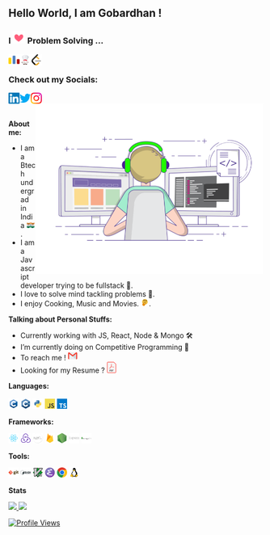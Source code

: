 ## Hello World, I am Gobardhan !


### I <img width="25" src="https://github.com/gobardhanm/gobardhanm/blob/main/assets/gif/Heart.gif" /> Problem Solving ...

<a href="https://codeforces.com/profile/gobardhanm" target="_blank">
  <img align="left" alt="gobardhanm's Codeforces" width="22px" src="https://github.com/gobardhanm/gobardhanm/blob/main/assets/logo/Codeforces.svg" />
</a>

<a href="https://www.codechef.com/users/ditu_22/" target="_blank">
  <img align="left" alt="gobardhanm's Codechef" width="22px" src="https://github.com/gobardhanm/gobardhanm/blob/main/assets/logo/Codechef.svg" />
</a>

<!-- <a href="https://atcoder.jp/users//" target="_blank"> -->
<!--   <img align="left" alt="Gobardhanm's Atcoder" width="22px" src="https://github.com/gobardhanm/gobardhanm/blob/main/assets/logo/Atcoder.svg" /> -->
<!-- </a> -->

<a href="https://leetcode.com/gerry22/" target="_blank">
  <img align="left" alt="Gobardhanm's Leetcode" width="22px" src="https://github.com/gobardhanm/gobardhanm/blob/main/assets/leetcode.png" />
</a>

<br />

### Check out my Socials:

 <!-- <a href="https://" target="_blank"> -->
 <!--  <img align="left" alt="Gobardhan's Personal Website" width="22px" src="https://github.com/gobardhanm/gobardhanm/blob/main/assets/luffy.jpg" /> -->
<!-- </a> -->

<a href="https://www.linkedin.com/in/gerrymeher/" target="_blank">
  <img align="left" alt="Gobardhan's Linkdein" width="22px" src="https://github.com/gobardhanm/gobardhanm/blob/main/assets/logo/Linkedin.svg" />
</a>

<a href="https://twitter.com/me_gerry22" target="_blank">
  <img align="left" alt="Gobardhan's Twitter" width="22px" src="https://github.com/gobardhanm/gobardhanm/blob/main/assets/logo/Twitter.svg" />
</a>

<a href="https://instagram.com/me_gerry22" target="_blank">
  <img align="left" alt="Gobardhan's Twitter" width="22px" src="https://github.com/gobardhanm/gobardhanm/blob/main/assets/logo/Instagram.svg" />
</a>

<img align="right" width="450px" alt="Coding Boy GIF" src="https://github.com/gobardhanm/gobardhanm/blob/main/assets/gif/Gojo.gif" />

<br />
<br />

**About me:**
- I am a Btech undergrad in India <img width="16px" src="https://github.com/gobardhanm/gobardhanm/blob/main/assets/gif/Flag.gif" />.
- I am a Javascript developer trying to be fullstack 🚀.
- I love to solve mind tackling problems 🧠.
- I enjoy Cooking, Music and Movies. <img width="16px" src="https://github.com/gobardhanm/gobardhanm/blob/main/assets/gif/OP.gif" />.

**Talking about Personal Stuffs:**

- Currently working with JS, React, Node & Mongo 🛠 
- I’m currently doing on Competitive Programming 🔭
- To reach me !  <a href="mailto:gobardhanms364@gmail.com"><img alt="gmail" width="18px" src="https://github.com/gobardhanm/gobardhanm/blob/main/assets/logo/Gmail.svg" /></a> 
- Looking for my Resume ?   <a href="https://raw.githubusercontent.com/gobardhanm/Resume/main/Gobardhan_CV.pdf" target="_blank" download><img alt="Download Resume" width="18px" src="https://github.com/gobardhanm/gobardhanm/blob/main/assets/download.png" /></a>

**Languages:**  
<br />
<code><img height="20" src="https://raw.githubusercontent.com/github/explore/80688e429a7d4ef2fca1e82350fe8e3517d3494d/topics/c/c.png"></code>
<code><img height="20" src="https://raw.githubusercontent.com/github/explore/80688e429a7d4ef2fca1e82350fe8e3517d3494d/topics/cpp/cpp.png"></code>
<code><img height="20" src="https://raw.githubusercontent.com/github/explore/80688e429a7d4ef2fca1e82350fe8e3517d3494d/topics/python/python.png"></code>
<code><img height="20" src="https://raw.githubusercontent.com/github/explore/80688e429a7d4ef2fca1e82350fe8e3517d3494d/topics/javascript/javascript.png"></code>
<code><img height="20" src="https://raw.githubusercontent.com/github/explore/80688e429a7d4ef2fca1e82350fe8e3517d3494d/topics/typescript/typescript.png"></code>

**Frameworks:**

<code><img height="20" src="https://raw.githubusercontent.com/github/explore/80688e429a7d4ef2fca1e82350fe8e3517d3494d/topics/react/react.png"></code>
<code><img height="20" src="https://raw.githubusercontent.com/github/explore/80688e429a7d4ef2fca1e82350fe8e3517d3494d/topics/redux/redux.png"></code>
<code><img height="20" src="https://github.com/gobardhanm/gobardhanm/blob/main/assets/Next.png" /></code>
<code><img height="20" src="https://raw.githubusercontent.com/github/explore/80688e429a7d4ef2fca1e82350fe8e3517d3494d/topics/firebase/firebase.png"></code>
<code><img height="20" src="https://raw.githubusercontent.com/github/explore/80688e429a7d4ef2fca1e82350fe8e3517d3494d/topics/nodejs/nodejs.png"></code>
<code><img height="20" src="https://raw.githubusercontent.com/github/explore/80688e429a7d4ef2fca1e82350fe8e3517d3494d/topics/express/express.png"></code>
<code><img height="20" src="https://raw.githubusercontent.com/github/explore/80688e429a7d4ef2fca1e82350fe8e3517d3494d/topics/mongodb/mongodb.png"></code>


**Tools:**
<br />

<code><img height="20" src="https://raw.githubusercontent.com/github/explore/80688e429a7d4ef2fca1e82350fe8e3517d3494d/topics/git/git.png"></code>
<code><img height="20" src="https://raw.githubusercontent.com/github/explore/80688e429a7d4ef2fca1e82350fe8e3517d3494d/topics/bash/bash.png"></code>
<code><img height="20" src="https://raw.githubusercontent.com/github/explore/80688e429a7d4ef2fca1e82350fe8e3517d3494d/topics/vim/vim.png"></code>
<code><img height="20" src="https://raw.githubusercontent.com/github/explore/80688e429a7d4ef2fca1e82350fe8e3517d3494d/topics/emacs/emacs.png"></code>
<code><img height="20" src="https://raw.githubusercontent.com/github/explore/80688e429a7d4ef2fca1e82350fe8e3517d3494d/topics/chrome/chrome.png"></code>
<code><img height="20" src="https://raw.githubusercontent.com/github/explore/80688e429a7d4ef2fca1e82350fe8e3517d3494d/topics/linux/linux.png"></code>


**Stats**

<div>
  <a href="https://github.com/gobardhanm">
  <img height="180em" src="https://github-readme-stats.vercel.app/api?username=gobardhanm&show_icons=true&include_all_commits=true&count_private=true"/>
  <img height="180em" src="https://github-readme-stats.vercel.app/api/top-langs/?username=gobardhanm&layout=compact&langs_count=6"/>
</div>

![Profile Views](https://gpvc.arturio.dev/gobardhanm)

